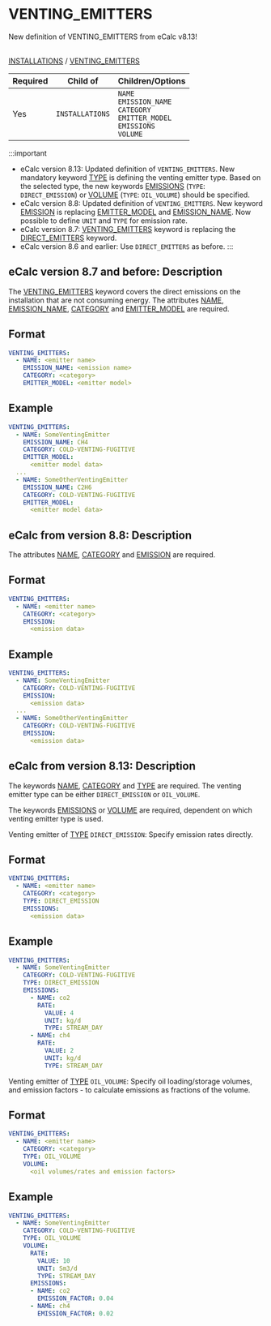 # VENTING_EMITTERS

<span className="major-change-new-feature"> 
New definition of VENTING_EMITTERS from eCalc v8.13!
</span> 
<br></br>

[INSTALLATIONS](/about/references/keywords/INSTALLATIONS.md) / 
[VENTING_EMITTERS](/about/references/keywords/VENTING_EMITTERS.md)


| Required   | Child of                  | Children/Options                   |
|------------|---------------------------|------------------------------------|
| Yes        | `INSTALLATIONS`      | `NAME` <br /> `EMISSION_NAME`  <br />  `CATEGORY`  <br />  `EMITTER_MODEL`   <br />  `EMISSIONS`  <br />  `VOLUME` |

:::important
- eCalc version 8.13: Updated definition of `VENTING_EMITTERS`. New mandatory keyword [TYPE](/about/references/keywords/TYPE.md) is defining the venting emitter type. Based on the selected type, the new keywords [EMISSIONS](/about/references/keywords/EMISSIONS.md) (`TYPE`: `DIRECT_EMISSION`) or [VOLUME](/about/references/keywords/VOLUME.md) (`TYPE`: `OIL_VOLUME`) should be specified.
- eCalc version 8.8: Updated definition of `VENTING_EMITTERS`. New keyword [EMISSION](/about/references/keywords/EMISSION.md) is replacing [EMITTER_MODEL](/about/references/keywords/EMITTER_MODEL.md) and [EMISSION_NAME](/about/references/keywords/EMISSION_NAME.md). Now possible to define `UNIT` and `TYPE` for emission rate.  
- eCalc version 8.7: [VENTING_EMITTERS](/about/references/keywords/VENTING_EMITTERS.md) keyword is replacing the [DIRECT_EMITTERS](/about/references/keywords/DIRECT_EMITTERS.md) keyword.
- eCalc version 8.6 and earlier: Use `DIRECT_EMITTERS` as before.
:::


## eCalc version 8.7 and before: Description
The [VENTING_EMITTERS](/about/references/keywords/VENTING_EMITTERS.md) keyword covers the direct emissions on the installation
that are not consuming energy. The attributes [NAME](/about/references/keywords/NAME.md),
[EMISSION_NAME](/about/references/keywords/EMISSION_NAME.md), [CATEGORY](/about/references/keywords/CATEGORY.md) and
[EMITTER_MODEL](/about/references/keywords/EMITTER_MODEL.md) are required.

## Format
~~~~~~~~yaml
VENTING_EMITTERS:
  - NAME: <emitter name>
    EMISSION_NAME: <emission name>
    CATEGORY: <category>
    EMITTER_MODEL: <emitter model>
~~~~~~~~

## Example
~~~~~~~~yaml
VENTING_EMITTERS:
  - NAME: SomeVentingEmitter
    EMISSION_NAME: CH4
    CATEGORY: COLD-VENTING-FUGITIVE
    EMITTER_MODEL:
      <emitter model data>
  ...
  - NAME: SomeOtherVentingEmitter
    EMISSION_NAME: C2H6
    CATEGORY: COLD-VENTING-FUGITIVE
    EMITTER_MODEL:
      <emitter model data>
~~~~~~~~

## eCalc from version 8.8: Description
The attributes [NAME](/about/references/keywords/NAME.md), [CATEGORY](/about/references/keywords/CATEGORY.md) and
[EMISSION](/about/references/keywords/EMISSION.md) are required.

## Format
~~~~~~~~yaml
VENTING_EMITTERS:
  - NAME: <emitter name>
    CATEGORY: <category>
    EMISSION:
      <emission data>

~~~~~~~~

## Example
~~~~~~~~yaml
VENTING_EMITTERS:
  - NAME: SomeVentingEmitter
    CATEGORY: COLD-VENTING-FUGITIVE
    EMISSION:
      <emission data>
  ...
  - NAME: SomeOtherVentingEmitter
    CATEGORY: COLD-VENTING-FUGITIVE
    EMISSION:
      <emission data>
~~~~~~~~

## eCalc from version 8.13: Description
The keywords [NAME](/about/references/keywords/NAME.md), [CATEGORY](/about/references/keywords/CATEGORY.md) and [TYPE](/about/references/keywords/TYPE.md) are required. The venting emitter type can be either `DIRECT_EMISSION` or `OIL_VOLUME`.

The keywords [EMISSIONS](/about/references/keywords/EMISSIONS.md) or [VOLUME](/about/references/keywords/VOLUME.md) are required, dependent on which venting emitter type is used. 

Venting emitter of [TYPE](/about/references/keywords/TYPE.md) `DIRECT_EMISSION`: Specify emission rates directly.

## Format
~~~~~~~~yaml
VENTING_EMITTERS:
  - NAME: <emitter name>
    CATEGORY: <category>
    TYPE: DIRECT_EMISSION
    EMISSIONS:
      <emission data>

~~~~~~~~

## Example
~~~~~~~~yaml
VENTING_EMITTERS:
  - NAME: SomeVentingEmitter
    CATEGORY: COLD-VENTING-FUGITIVE
    TYPE: DIRECT_EMISSION
    EMISSIONS:
      - NAME: co2
        RATE:
          VALUE: 4
          UNIT: kg/d
          TYPE: STREAM_DAY
      - NAME: ch4
        RATE:
          VALUE: 2
          UNIT: kg/d
          TYPE: STREAM_DAY
~~~~~~~~

Venting emitter of [TYPE](/about/references/keywords/TYPE.md) `OIL_VOLUME`: Specify oil loading/storage volumes, and emission factors - to calculate emissions as fractions of the volume.

## Format
~~~~~~~~yaml
VENTING_EMITTERS:
  - NAME: <emitter name>
    CATEGORY: <category>
    TYPE: OIL_VOLUME
    VOLUME:
      <oil volumes/rates and emission factors>

~~~~~~~~

## Example
~~~~~~~~yaml
VENTING_EMITTERS:
  - NAME: SomeVentingEmitter
    CATEGORY: COLD-VENTING-FUGITIVE
    TYPE: OIL_VOLUME
    VOLUME:
      RATE:
        VALUE: 10
        UNIT: Sm3/d
        TYPE: STREAM_DAY
      EMISSIONS:
      - NAME: co2
        EMISSION_FACTOR: 0.04
      - NAME: ch4
        EMISSION_FACTOR: 0.02
~~~~~~~~

